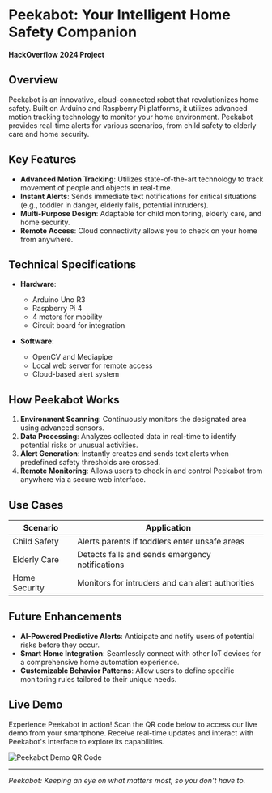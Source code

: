 # Peekabot: Your Intelligent Home Safety Companion

**HackOverflow 2024 Project**

## Overview

Peekabot is an innovative, cloud-connected robot that revolutionizes home safety. Built on Arduino and Raspberry Pi platforms, it utilizes advanced motion tracking technology to monitor your home environment. Peekabot provides real-time alerts for various scenarios, from child safety to elderly care and home security.

## Key Features

- **Advanced Motion Tracking**: Utilizes state-of-the-art technology to track movement of people and objects in real-time.
- **Instant Alerts**: Sends immediate text notifications for critical situations (e.g., toddler in danger, elderly falls, potential intruders).
- **Multi-Purpose Design**: Adaptable for child monitoring, elderly care, and home security.
- **Remote Access**: Cloud connectivity allows you to check on your home from anywhere.

## Technical Specifications

- **Hardware**: 
  - Arduino Uno R3
  - Raspberry Pi 4
  - 4 motors for mobility
  - Circuit board for integration

- **Software**:
  - OpenCV and Mediapipe
  - Local web server for remote access
  - Cloud-based alert system

## How Peekabot Works

1. **Environment Scanning**: Continuously monitors the designated area using advanced sensors.
2. **Data Processing**: Analyzes collected data in real-time to identify potential risks or unusual activities.
3. **Alert Generation**: Instantly creates and sends text alerts when predefined safety thresholds are crossed.
4. **Remote Monitoring**: Allows users to check in and control Peekabot from anywhere via a secure web interface.

## Use Cases

| Scenario | Application |
|----------|-------------|
| Child Safety | Alerts parents if toddlers enter unsafe areas |
| Elderly Care | Detects falls and sends emergency notifications |
| Home Security | Monitors for intruders and can alert authorities |

## Future Enhancements

- **AI-Powered Predictive Alerts**: Anticipate and notify users of potential risks before they occur.
- **Smart Home Integration**: Seamlessly connect with other IoT devices for a comprehensive home automation experience.
- **Customizable Behavior Patterns**: Allow users to define specific monitoring rules tailored to their unique needs.

## Live Demo

Experience Peekabot in action! Scan the QR code below to access our live demo from your smartphone. Receive real-time updates and interact with Peekabot's interface to explore its capabilities.

![Peekabot Demo QR Code](https://i.imgur.com/HDhXqpg.png)


---

*Peekabot: Keeping an eye on what matters most, so you don't have to.*